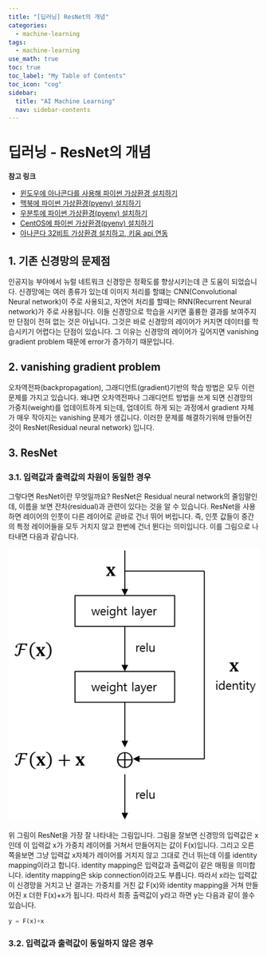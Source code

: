 ```yaml
---
title: "[딥러닝] ResNet의 개념" 
categories:
  - machine-learning
tags:
  - machine-learning
use_math: true
toc: true
toc_label: "My Table of Contents"
toc_icon: "cog"
sidebar:
  title: "AI Machine Learning"
  nav: sidebar-contents
---
```


# 딥러닝 - ResNet의 개념

**참고 링크**

* [윈도우에 아나콘다를 사용해 파이썬 가상환경 설치하기](https://losskatsu.github.io/programming/py-conda/)
* [맥북에 파이썬 가상환경(pyenv) 설치하기](https://losskatsu.github.io/it-infra/pyenv-osx/)
* [우분투에 파이썬 가상환경(pyenv) 설치하기](https://losskatsu.github.io/programming/pyenv/)
* [CentOS에 파이썬 가상환경(pyenv) 설치하기](https://losskatsu.github.io/it-infra/pyenv-centos6/)
* [아나콘다 32비트 가상환경 설치하고, 키움 api 연동](https://losskatsu.github.io/it-infra/conda32/)


## 1. 기존 신경망의 문제점

인공지능 부야에서 뉴럴 네트워크 신경망은 정확도를 향상시키는데 큰 도움이 되었습니다. 
신경망에는 여러 종류가 있는데 이미지 처리를 할떄는 CNN(Convolutional Neural network)이 주로 사용되고, 
자연어 처리를 할때는 RNN(Recurrent Neural network)가 주로 사용됩니다. 
이들 신경망으로 학습을 시키면 훌륭한 결과를 보여주지만 단점이 전혀 없는 것은 아닙니다. 
그것은 바로 신경망의 레이어가 커지면 데이터를 학습시키기 어렵다는 단점이 있습니다.
그 이유는 신경망의 레이어가 깊어지면 vanishing gradient problem 때문에 error가 증가하기 때문입니다.  


## 2. vanishing gradient problem

오차역전파(backpropagation), 그래디언트(gradient)기반의 학습 방법은 모두 이런 문제를 가지고 있습니다. 
왜냐면 오차역전파나 그래디언트 방법을 쓰게 되면 신경망의 가중치(weight)를 업데이트하게 되는데, 
업데이트 하게 되는 과정에서 gradient 자체가 매우 작아지는 vanishing 문제가 생깁니다. 
이러한 문제를 해결하기위해 만들어진 것이 ResNet(Residual neural network) 입니다. 

## 3. ResNet

### 3.1. 입력값과 출력값의 차원이 동일한 경우

그렇다면 ResNet이란 무엇일까요? ResNet은 Residual neural network의 줄임말인데, 
이름을 보면 잔차(residual)과 관련이 있다는 것을 알 수 있습니다. 
ResNet을 사용하면 레이어의 인풋이 다른 레이어로 곧바로 건너 뛰어 버립니다. 
즉, 인풋 값들이 중간의 특정 레이어들을 모두 거치지 않고 한번에 건너 뛴다는 의미입니다. 
이를 그림으로 나타내면 다음과 같습니다.  

<center><img src="/assets/images/ml/resnet/resnet01.png" width="800"></center>

위 그림이 ResNet을 가장 잘 나타내는 그림입니다. 
그림을 잘보면 신경망의 입력값은 x인데 이 입력값 x가 가중치 레이어를 거쳐서 만들어지는 값이 
F(x)입니다. 그리고 오른쪽을보면 그냥 입력값 x자체가 레이어를 거치지 않고 그대로 건너 뛰는데 
이를 identity mapping이라고 합니다. identity mapping은 입력값과 출력값이 같은 매핑을 의미합니다. 
identity mapping은 skip connection이라고도 부릅니다.
따라서 x라는 입력값이 신경망을 거치고 난 결과는 가중치를 거친 값 F(x)와 identity mapping을 거쳐 만들어진 x 더한 
F(x)+x가 됩니다. 따라서 최종 출력값이 y라고 하면 y는 다음과 같이 쓸수 있습니다.

```python
y = F(x)+x
```

### 3.2. 입력값과 출력값이 동일하지 않은 경우 




